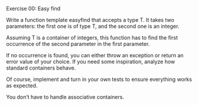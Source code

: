 Exercise 00: Easy find

Write a function template easyfind that accepts a type T. It takes two parameters:
the first one is of type T, and the second one is an integer.

Assuming T is a container of integers, this function has to find the first occurrence
of the second parameter in the first parameter.

If no occurrence is found, you can either throw an exception or return an error value
of your choice. If you need some inspiration, analyze how standard containers behave.

Of course, implement and turn in your own tests to ensure everything works as expected.

You don’t have to handle associative containers.
